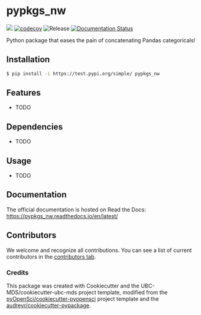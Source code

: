 # pypkgs_nw 

![](https://github.com/nichowu/pypkgs_nw/workflows/build/badge.svg) [![codecov](https://codecov.io/gh/nichowu/pypkgs_nw/branch/main/graph/badge.svg)](https://codecov.io/gh/nichowu/pypkgs_nw) ![Release](https://github.com/nichowu/pypkgs_nw/workflows/Release/badge.svg) [![Documentation Status](https://readthedocs.org/projects/pypkgs_nw/badge/?version=latest)](https://pypkgs_nw.readthedocs.io/en/latest/?badge=latest)

Python package that eases the pain of concatenating Pandas categoricals!

## Installation

```bash
$ pip install -i https://test.pypi.org/simple/ pypkgs_nw
```

## Features

- TODO

## Dependencies

- TODO

## Usage

- TODO

## Documentation

The official documentation is hosted on Read the Docs: https://pypkgs_nw.readthedocs.io/en/latest/

## Contributors

We welcome and recognize all contributions. You can see a list of current contributors in the [contributors tab](https://github.com/nichowu/pypkgs_nw/graphs/contributors).

### Credits

This package was created with Cookiecutter and the UBC-MDS/cookiecutter-ubc-mds project template, modified from the [pyOpenSci/cookiecutter-pyopensci](https://github.com/pyOpenSci/cookiecutter-pyopensci) project template and the [audreyr/cookiecutter-pypackage](https://github.com/audreyr/cookiecutter-pypackage).
